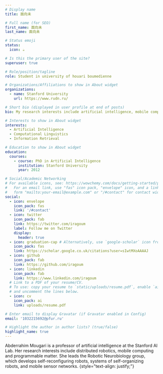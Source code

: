 ```yaml
---
# Display name
title: 面向未

# Full name (for SEO)
first_name: 面向未
last_name: 面向未

# Status emoji
status:
  icon: ☕️

# Is this the primary user of the site?
superuser: true

# Role/position/tagline
role: Student in university of houari boumedienne

# Organizations/Affiliations to show in About widget
organizations:
  - name: Stanford University
    url: https://www.rudn.ru/

# Short bio (displayed in user profile at end of posts)
bio: My research interests include artificial intelligence, mobile computing and programmable matter.

# Interests to show in About widget
interests:
  - Artificial Intelligence
  - Computational Linguistics
  - Information Retrieval

# Education to show in About widget
education:
  courses:
    - course: PhD in Artificial Intelligence
      institution: Stanford University
      year: 2012

# Social/Academic Networking
# For available icons, see: https://wowchemy.com/docs/getting-started/page-builder/#icons
#   For an email link, use "fas" icon pack, "envelope" icon, and a link in the
#   form "mailto:your-email@example.com" or "/#contact" for contact widget.
social:
  - icon: envelope
    icon_pack: fas
    link: '/#contact'
  - icon: twitter
    icon_pack: fab
    link: https://twitter.com/iragoum
    label: Follow me on Twitter
    display:
      header: true
  - icon: graduation-cap # Alternatively, use `google-scholar` icon from `ai` icon pack
    icon_pack: fas
    link: https://scholar.google.co.uk/citations?user=sIwtMXoAAAAJ
  - icon: github
    icon_pack: fab
    link: https://github.com/iragoum
  - icon: linkedin
    icon_pack: fab
    link: https://www.linkedin.com/iragoum
  # Link to a PDF of your resume/CV.
  # To use: copy your resume to `static/uploads/resume.pdf`, enable `ai` icons in `params.yaml`,
  # and uncomment the lines below.
  - icon: cv
    icon_pack: ai
    link: uploads/resume.pdf

# Enter email to display Gravatar (if Gravatar enabled in Config)
email: '1032215692@pfur.ru'

# Highlight the author in author lists? (true/false)
highlight_name: true
---
```


Abderrahim Mougari is a professor of artificial intelligence at the Stanford AI Lab. Her research interests include distributed robotics, mobile computing and programmable matter. She leads the Robotic Neurobiology group, which develops self-reconfiguring robots, systems of self-organizing robots, and mobile sensor networks.
{style="text-align: justify;"}
